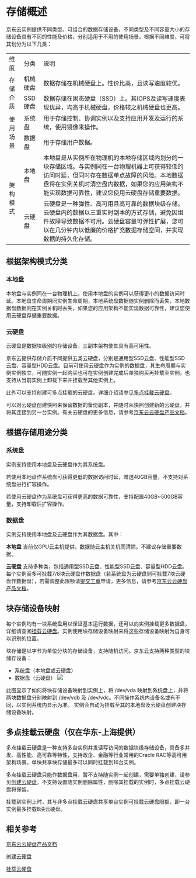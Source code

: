 # 存储概述
京东云实例提供不同类型、可组合的数据存储设备，不同类型及不同容量大小的存储设备具有不同的性能及价格，分别适用于不用的使用场景。根据不同维度，可将其划分为以下几类：
<table>
   <tr>
      <td> 维度 </td>
      <td>分类 </td>
      <td> 说明 </td>
   </tr>
   <tr>
      <td rowspan="2"> 存储介质  </td>
      <td> 机械硬盘 </td>
      <td> 数据存储在机械硬盘上。性价比高，且读写速度较优。   </td>
   </tr>
   <tr>
      <td> SSD硬盘 </td>
      <td> 数据存储在固态硬盘（SSD）上。其IOPS及读写速度表现优异，均高于机械硬盘，价格较之机械硬盘也更高。 </td>
   </tr>
   <tr>
      <td rowspan="2"> 使用场景   </td>
      <td> 系统盘   </td>
      <td> 用于存储控制、协调实例以及支持应用开发及运行的系统，使用镜像来操作。  </td>
   </tr>
   <tr>
      <td> 数据盘  </td>
      <td> 用于存储用户数据。 </td>
   </tr>
   <tr>
      <td rowspan="2"> 架构模式   </td>
      <td> 本地盘   </td>
      <td> 本地盘是从实例所在物理机的本地存储区域内划分的一块存储区域。与实例同在一台物理机器上可获得较低的访问时延，但同时存在数据单点故障的风险。本地数据盘将在实例关机时清空盘内数据，如果您的应用架构不能实现数据可靠性，建议您使用云硬盘存储重要数据。</td>
   </tr>
   <tr>
      <td>云硬盘  </td>
      <td> 云硬盘是一种弹性、高可用且高可靠的数据块级存储。云硬盘内的数据以三重实时副本的方式存储，避免因组件故障导致数据不可用。云硬盘容量可弹性扩展，您可以在几分钟内以低廉的价格扩充数据存储空间，并实现数据的持久化存储。     </td>
   </tr> 
</table>

## 根据架构模式分类

### 本地盘
本地盘与实例同在一台物理机上。使用本地盘的实例可以获得更小的数据访问时延。本地盘生命周期同实例生命周期，本地系统盘数据随实例删除而丢失，本地数据盘数据则在实例关机时丢失，如果您的应用架构不能实现数据可靠性，建议您使用云硬盘存储重要数据。

### 云硬盘
云硬盘是数据块级别的存储设备，三副本架构使其具有高可用性。

京东云提供存储介质不同提供五类云硬盘，分别是通用型SSD云盘、性能型SSD云盘、容量型HDD云盘。目前可使用云硬盘作为实例的数据盘，其生命周期与实例实例独立，可随实例一起购买也可在实例创建完成后单独购买再挂载至实例，也支持从当前实例上卸载下来并挂载至其他实例上。

此外可以支持创建可多点挂载的云硬盘。详细介绍请参见[多点挂载云硬盘](Strorage-Overview#user-content-1)。

可以对云硬盘创建快照来保留数据的备份副本，并随时从快照创建新的云硬盘，并将其连接到另一台实例。有关云硬盘的更多信息，请参考[京东云云硬盘产品文档](http://docs.jdcloud.com/cn/cloud-disk-service/product-overview)。

## 根据存储用途分类

### 系统盘

实例支持使用本地盘及云硬盘作为其系统盘。

若使用本地盘作系统盘可获得更低的数据访问时延，赠送40GB容量，不支持对系统盘进行扩容操作。

若使用云硬盘作为系统盘可获得更高的数据可靠性，支持配置40GB~500GB容量，支持卸载后扩容操作。

### 数据盘

实例支持使用本地盘及云硬盘作为其数据盘。其中：

**本地盘** 当前仅GPU云主机提供，数据随云主机关机而清除。不建议存储重要数据。

**云硬盘** 支持多种类，包括通用型SSD云盘、性能型SSD云盘、容量型HDD云盘。每个实例至多可挂载7/8块云硬盘作数据盘（若系统盘为云硬盘则可挂载7块云硬盘作数据盘），若需调整此限额请[提交工单][1]申请，更多信息，请参考[京东云云硬盘产品文档](http://docs.jdcloud.com/cn/cloud-disk-service/product-overview)。

## 块存储设备映射
每个实例均有一块系统盘用以保证基本运行数据，还可以向实例挂载更多数据盘，详细请查阅[挂载云硬盘](Attach-Cloud-Disk.md)。实例使用块存储设备映射来将这些存储设备映射为自身可以识别的位置。

块存储是以字节为单位分块的存储设备，支持随机访问。京东云支持两种类型的块储存设备：

* 系统盘（本地盘或云硬盘）
* 数据盘（云硬盘）
![](../../../../../image/vm/Operation-Guide-CD-overview.png)

此图显示了如何将块存储设备映射到实例上，将 /dev/vda 映射到系统盘上，并将两块数据盘分别映射到 /dev/vdb 及 /dev/vdc。不同操作系统内设备名或有不同，以实例系统内显示为准。
实例会自动为挂载至其的本地盘及云硬盘创建块存储设备映射。
<div id="user-content-1"></div>

## 多点挂载云硬盘（仅在华东-上海提供）

多点挂载云硬盘是一种支持多台实例并发读写访问的数据块级存储设备，具备多并发、高性能、高可靠等特性，支持政企、金融等行业常用的Oracle RAC等高可用架构场景。单块共享块存储最多可以同时挂载到16台实例。

多点挂载云硬盘只能作数据盘用，暂不支持随实例一起创建，需要单独创建，请参见[创建云硬盘](http://docs.jdcloud.com/cn/virtual-machines/create-cloud-disk)。不支持设置随实例删除属性，删除其挂载的实例时，多点挂载云硬盘将保留。

挂载到实例上时，其与非多点挂载云硬盘共享单台实例可挂载云硬盘限额，即一台实例最多挂载8块云硬盘。


## 相关参考
[京东云云硬盘产品文档](http://docs.jdcloud.com/cn/cloud-disk-service/product-overview)

[创建云硬盘](http://docs.jdcloud.com/cn/virtual-machines/create-cloud-disk)

[挂载云硬盘](Attach-Cloud-Disk.md)


  [1]: https://ticket.jdcloud.com/myorder/submit
